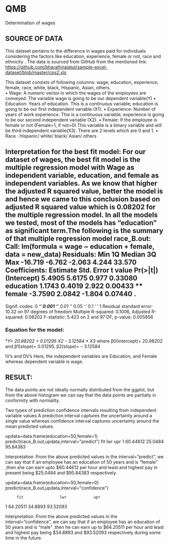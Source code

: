 # QMB
Determination of wages

## **SOURCE OF DATA**

This dataset pertains to the difference in wages paid for individuals considering the factors like education, experience, female or not, race and ethnicity . 
The data is sourced from GitHub from the mentioned link: https://github.com/bharathirajatut/sample-excel-dataset/blob/master/cps2.xls


This dataset consists of following columns: wage, education, experience, female, race, white, black, Hispanic, Asian, others.  
•	Wage:  A numeric vector in which the wages of the employees are conveyed.
The variable wage is going to be our dependent variable(Y)
•	Education: Years of education. This is a continuous variable; education is going to be our first independent variable (X1).
•	Experience: Number of years of work experience. This is a continuous variable; experience is going to be our second independent variable (X2).
•	Female: If the employee is female or not (Female=1, if not=0).This variable is a binary variable and will be third independent variable(X3). There are 2 levels which are 0 and 1.
•	Race : Hispanic/ white/ black/ Asian/ others


Interpretation for the best fit model: 
For our dataset of wages, the best fit model is the multiple regression model with Wage as independent variable, education, and female as independent variables. As we know that higher the adjusted R squared value, better the model is and hence we came to this conclusion based on adjusted R squared value which is 0.08202 for the multiple regression model. In all the models we tested, most of the models has “education” as significant term.The following is the summary of that multiple regression model race_B.out:
Call:
lm(formula = wage ~ education + female, data = new_data)
Residuals:
    Min      1Q  Median      3Q     Max 
-16.719  -6.762  -2.063   4.244  33.570 
Coefficients:
            Estimate Std. Error t value Pr(>|t|)   
(Intercept)   5.4905     5.6175   0.977  0.33080   
education     1.1743     0.4019   2.922  0.00433 **
female       -3.7590     2.0842  -1.804  0.07440 . 
---
Signif. codes:  0 ‘***’ 0.001 ‘**’ 0.01 ‘*’ 0.05 ‘.’ 0.1 ‘ ’ 1
Residual standard error: 10.32 on 97 degrees of freedom
Multiple R-squared:  0.1006,	Adjusted R-squared:  0.08202 
F-statistic: 5.423 on 2 and 97 DF,  p-value: 0.005856

### Equation for the model: 
**Y= 20.98202 + 0.01295 *X2 – 3.12584 * X3**
where  β0(intercept)= 20.98202 and β1(slope)= 0.01295, β2(slope)= – 3.12584

IV’s and DV’s
Here, the independent variables are Education, and Female whereas dependent variable is wage.

## **RESULT:**
 
The data points are not ideally normally distributed from the ggplot, but from the above histogram we can say that the data points are partially in conformity with normality.


Two types of prediction confidence intervals resulting from independent variable values
A prediction interval captures the uncertainty around a single value whereas confidence interval captures uncertainty around the mean predicted values.

updata=data.frame(education=50,female=1)
predict(race_B.out,updata,interval="predict")
   fit                 lwr      upr
1 60.44612 25.0484 95.84383

Interpretation :From the above predicted values in the interval=”predict”, we can say that if an employee has an education of 50 years and is “female” ,then she can earn upto $60.44612 per hour and least and highest pay in present being $25.0484 and $95.84383 respectively.

updata=data.frame(education=50,female=0)
predict(race_B.out,updata,interval="confidence")

         fit                lwr            upr
1 64.20511    34.8893      93.52093

Interpretation :From the above predicted values in the interval=”confidence”, we can say that if an employee has an education of 50 years and is “male” ,then he can earn up to  $64.20511    per hour and least and highest pay being $34.8893 and $93.52093 respectively during some time in the future.





